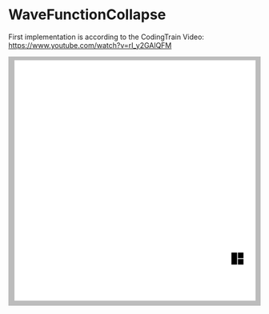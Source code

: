 # WaveFunctionCollapse

First implementation is according to the CodingTrain Video:
https://www.youtube.com/watch?v=rI_y2GAlQFM

![FirstImplementation](FirstImplementation.gif)
